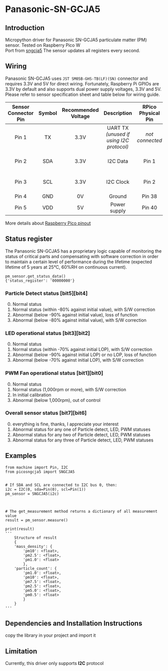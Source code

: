 # Panasonic-SN-GCJA5

## **Introduction**

Micropython driver for Panasonic SN-GCJA5 particulate matter (PM) sensor. Tested on Raspberry Pico W<br>
Port from [sngcja5](https://github.com/dvsu/PanasonicSNGCJA5)
The sensor updates all registers every second.

## **Wiring**

Panasonic SN-GCJA5 uses `JST SM05B-GHS-TB(LF)(SN)` connector and requires 3.3V and 5V for direct wiring. 
Fortunately, Raspberry Pi GPIOs are 3.3V by default and also supports dual power supply voltages, 3.3V and 5V. 
Please refer to sensor specification sheet and table below for wiring guide.  

| Sensor Connector Pin | Symbol | Recommended Voltage | Description | RPico Physical Pin | RPi I/O |
| :---: | :---: | :---: | :---: | :---: | :---: |
| Pin 1 | TX | 3.3V | UART TX *(unused if using I2C protocol)* | *not connected* | |
| Pin 2 | SDA | 3.3V | I2C Data | Pin 1 | GP0 (I2C0 SDA) |
| Pin 3 | SCL | 3.3V | I2C Clock | Pin 2 | GP1 (I2C0 SCL) |
| Pin 4 | GND | 0V | Ground | Pin 38 | Ground |
| Pin 5 | VDD | 5V | Power supply | Pin 40 | 5v Power |

More details about [Raspberry Pico pinout](https://www.raspberrypi.com/documentation/microcontrollers/raspberry-pi-pico.html)
  
## **Status register**

The Panasonic SN-GCJA5 has a proprietary logic capable of monitoring the status of critical parts and compensating with software correction in order to maintain a certain level of performance during the lifetime (expected lifetime of 5 years at 25°C, 60%RH on continuous current). 

```micropython
pm_sensor.get_status_data()
{'status_register': '00000000'} 
```

### Particle Detect status [bit5][bit4]
0. Normal status
1. Normal status (within -80% against initial value), with S/W correction
2. Abnormal (below -90% against initial value), loss of function
3. Abnormal (below -80% against initial value), with S/W correction

### LED operational status [bit3][bit2]
0. Normal status
1. Normal status (within -70% against initial LOP), with S/W correction
2. Abnormal (below -90% against initial LOP) or no LOP, loss of function
3. Abnormal (below -70% against initial LOP), with S/W correction

### PWM Fan operational status [bit1][bit0]
0. Normal status
1. Normal status (1,000rpm or more), with S/W correction
2. In initial calibration
3. Abnormal (below 1,000rpm), out of control

### Overall sensor status [bit7][bit6]
0. everything is fine, thanks, I appreciate your interest
1. Abnormal status for any one of Particle detect, LED, PWM statuses
2. Abnormal status for any two of Particle detect, LED, PWM statuses
3. Abnormal status for any three of Particle detect, LED, PWM statuses

## **Examples**

```micropython
from machine import Pin, I2C
from picosngcja5 import SNGCJA5


# If SDA and SCL are connected to I2C bus 0, then:
i2c = I2C(0, sda=Pin(0), scl=Pin(1))
pm_sensor = SNGCJA5(i2c)



# The get_measurement method returns a dictionary of all measurement value 
result = pm_sensor.measure()

print(result)
'''
    Structure of result
    {
    'mass_density': {
        'pm10': <float>,
        'pm2.5': <float>,
        'pm1.0': <float>
        }, 
    'particle_count': {
        'pm1.0': <float>, 
        'pm10': <float>, 
        'pm7.5': <float>, 
        'pm2.5': <float>, 
        'pm5.0': <float>, 
        'pm0.5': <float>
        }
    }
'''

```

## **Dependencies and Installation Instructions**

copy the library in your project and import it

## **Limitation**

Currently, this driver only supports **I2C** protocol
